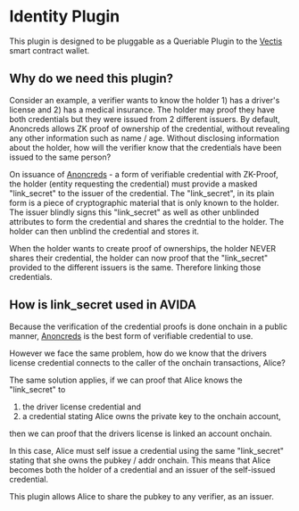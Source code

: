 # Identity Plugin

This plugin is designed to be pluggable as a Queriable Plugin to the [Vectis] smart contract wallet.

## Why do we need this plugin?

Consider an example, a verifier wants to know the holder 1) has a driver's license and 2) has a medical insurance.
The holder may proof they have both credentials but they were issued from 2 different issuers.
By default, Anoncreds allows ZK proof of ownership of the credential,
without revealing any other information such as name / age.
Without disclosing information about the holder,
how will the verifier know that the credentials have been issued to the same person?

On issuance of [Anoncreds] - a form of verifiable credential with ZK-Proof,
the holder (entity requesting the credential) must provide a masked "link_secret" to the issuer of the credential.
The "link_secret", in its plain form is a piece of cryptographic material that is only known to the holder.
The issuer blindly signs this "link_secret" as well as other unblinded attributes to form the
credential and shares the credntial to the holder.
The holder can then unblind the credential and stores it.

When the holder wants to create proof of ownerships,
the holder NEVER shares their credential,
the holder can now proof that the "link_secret" provided to the different issuers is the same.
Therefore linking those credentials.

## How is link_secret used in AVIDA

Because the verification of the credential proofs is done onchain in a public manner,
[Anoncreds] is the best form of verifiable credential to use.

However we face the same problem,
how do we know that the drivers license credential connects to the caller of the onchain transactions, Alice?

The same solution applies,
if we can proof that Alice knows the "link_secret" to

1. the driver license credential and
2. a credential stating Alice owns the private key to the onchain account,

then we can proof that the drivers license is linked an account onchain.

In this case, Alice must self issue a credential using the same "link_secret" stating that she owns the pubkey / addr onchain.
This means that Alice becomes both the holder of a credential and an issuer of the self-issued credential.

This plugin allows Alice to share the pubkey to any verifier, as an issuer.

[vectis]: https://github.com/nymlab/vectis
[anoncreds]: https://github.com/nymlab/vectis
